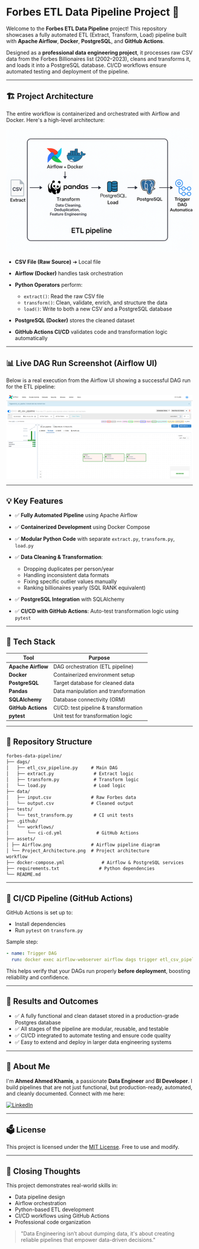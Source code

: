 # Forbes ETL Data Pipeline Project 🚀

Welcome to the **Forbes ETL Data Pipeline** project! This repository showcases a fully automated ETL (Extract, Transform, Load) pipeline built with **Apache Airflow**, **Docker**, **PostgreSQL**, and **GitHub Actions**.

Designed as a **professional data engineering project**, it processes raw CSV data from the Forbes Billionaires list (2002–2023), cleans and transforms it, and loads it into a PostgreSQL database. CI/CD workflows ensure automated testing and deployment of the pipeline.

---

## 🏗️ Project Architecture

The entire workflow is containerized and orchestrated with Airflow and Docker. Here's a high-level architecture:

![Project Architecture](assets/Project_Architecture.png)

* **CSV File (Raw Source)** ➔ Local file
* **Airflow (Docker)** handles task orchestration
* **Python Operators** perform:

  * `extract()`: Read the raw CSV file
  * `transform()`: Clean, validate, enrich, and structure the data
  * `load()`: Write to both a new CSV and a PostgreSQL database
* **PostgreSQL (Docker)** stores the cleaned dataset
* **GitHub Actions CI/CD** validates code and transformation logic automatically

---

## 📊 Live DAG Run Screenshot (Airflow UI)

Below is a real execution from the Airflow UI showing a successful DAG run for the ETL pipeline:

![Airflow DAG Success](assets/Airflow.png)

---

## 💡 Key Features

* ✅ **Fully Automated Pipeline** using Apache Airflow
* ✅ **Containerized Development** using Docker Compose
* ✅ **Modular Python Code** with separate `extract.py`, `transform.py`, `load.py`
* ✅ **Data Cleaning & Transformation**:

  * Dropping duplicates per person/year
  * Handling inconsistent data formats
  * Fixing specific outlier values manually
  * Ranking billionaires yearly (SQL RANK equivalent)
* ✅ **PostgreSQL Integration** with SQLAlchemy
* ✅ **CI/CD with GitHub Actions**: Auto-test transformation logic using `pytest`

---

## 🏑️ Tech Stack

| Tool               | Purpose                               |
| ------------------ | ------------------------------------- |
| **Apache Airflow** | DAG orchestration (ETL pipeline)      |
| **Docker**         | Containerized environment setup       |
| **PostgreSQL**     | Target database for cleaned data      |
| **Pandas**         | Data manipulation and transformation  |
| **SQLAlchemy**     | Database connectivity (ORM)           |
| **GitHub Actions** | CI/CD: test pipeline & transformation |
| **pytest**         | Unit test for transformation logic    |

---

## 📂 Repository Structure

```
forbes-data-pipeline/
├── dags/
│   ├── etl_csv_pipeline.py     # Main DAG
│   ├── extract.py               # Extract logic
│   ├── transform.py             # Transform logic
│   └── load.py                  # Load logic
├── data/
│   ├── input.csv               # Raw Forbes data
│   └── output.csv              # Cleaned output
├── tests/
│   └── test_transform.py        # CI unit tests
├── .github/
│   └── workflows/
│       └── ci-cd.yml             # GitHub Actions 
├── assets/
│ ├── Airflow.png               # Airflow pipeline diagram
│ └── Project_Architecture.png  # Project architecture 
workflow
├── docker-compose.yml              # Airflow & PostgreSQL services
├── requirements.txt               # Python dependencies
└── README.md
```

---

## 🚀 CI/CD Pipeline (GitHub Actions)

GitHub Actions is set up to:

* Install dependencies
* Run `pytest` on `transform.py`

Sample step:

```yaml
- name: Trigger DAG
  run: docker exec airflow-webserver airflow dags trigger etl_csv_pipeline
```

This helps verify that your DAGs run properly **before deployment**, boosting reliability and confidence.

---

## 🥇 Results and Outcomes

* ✅ A fully functional and clean dataset stored in a production-grade Postgres database
* ✅ All stages of the pipeline are modular, reusable, and testable
* ✅ CI/CD integrated to automate testing and ensure code quality
* ✅ Easy to extend and deploy in larger data engineering systems

---

## 🙌 About Me

I'm **Ahmed Ahmed Khamis**, a passionate **Data Engineer** and **BI Developer**. I build pipelines that are not just functional, but production-ready, automated, and cleanly documented. Connect with me here:

[![LinkedIn](https://img.shields.io/badge/LinkedIn-0077B5?style=for-the-badge\&logo=linkedin\&logoColor=white)](https://linkedin.com/in/ahmed-khamis221)

---

## 🗳️ License

This project is licensed under the [MIT License](LICENSE). Free to use and modify.

---

## 🌟 Closing Thoughts

This project demonstrates real-world skills in:

* Data pipeline design
* Airflow orchestration
* Python-based ETL development
* CI/CD workflows using GitHub Actions
* Professional code organization

> "Data Engineering isn’t about dumping data, it's about creating reliable pipelines that empower data-driven decisions."

